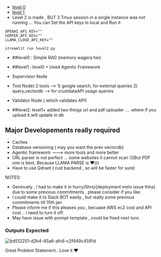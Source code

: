 - [level 0](http://54.90.127.180:8501/)
- [level 1](http://54.90.127.180:8502/)
- Level 2 is made , BUT 3 Tmux session in a single instance was not running ... You can Set the API keys in local and Run it 

```
OPENAI_API_KEY=""
SERPER_API_KEY=""
LLAMA_CLOUD_API_KEY=""
```

```
streamlit run level2.py
```



- ##level0 : Simple RAG (memory wagera hei)

  
- ##level1 : level0 + Used Agentic Framework 
- Supervisior Node
- Tool Node( 2 tools --> 1) google search, for external queries 2) query_vectordb --> for crustdataAPI usage queries
- Validator Node ( which validates API)


- ##level2: level1+
added two things url and pdf uploader .... where if you upload it will update in db



## Major Developements really required 

- Caches
- Database versioning ( may you want the prev vectordb)
- Agentic framework ---> more tools and more better
- URL parser is not perfect ... some websites it cannot scan (((But PDF one is best, Because LLAMA PARSE is ❤️)))
- Have to use Qdrant ( rust backend , so will be faster for sure)
  



NOTES:

- Geninuely , I had to make it in hurry(5hrs){deployment mein issue thha} due to some previous commitments , please consider if you like.
- I could make it to Slack BOT easily , but really some previous commitments till 15th jan
- Please inform me if this pleases you ,  becuase AWS ec2 cost and API cost .. i need to turn it off.
- May have issue with prompt template , could be fixed next turn.


### Outputs Expected
![bd512251-d2b4-45a6-afc6-c2f649c4591d](https://github.com/user-attachments/assets/e834b735-8357-4f51-95f4-f7d537db8a6e)




Great Problem Statement.. Love it ❤️
